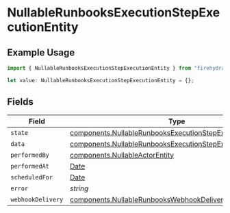 # NullableRunbooksExecutionStepExecutionEntity

## Example Usage

```typescript
import { NullableRunbooksExecutionStepExecutionEntity } from "firehydrant-typescript-sdk/models/components";

let value: NullableRunbooksExecutionStepExecutionEntity = {};
```

## Fields

| Field                                                                                                                                        | Type                                                                                                                                         | Required                                                                                                                                     | Description                                                                                                                                  |
| -------------------------------------------------------------------------------------------------------------------------------------------- | -------------------------------------------------------------------------------------------------------------------------------------------- | -------------------------------------------------------------------------------------------------------------------------------------------- | -------------------------------------------------------------------------------------------------------------------------------------------- |
| `state`                                                                                                                                      | [components.NullableRunbooksExecutionStepExecutionEntityState](../../models/components/nullablerunbooksexecutionstepexecutionentitystate.md) | :heavy_minus_sign:                                                                                                                           | N/A                                                                                                                                          |
| `data`                                                                                                                                       | [components.NullableRunbooksExecutionStepExecutionEntityData](../../models/components/nullablerunbooksexecutionstepexecutionentitydata.md)   | :heavy_minus_sign:                                                                                                                           | N/A                                                                                                                                          |
| `performedBy`                                                                                                                                | [components.NullableActorEntity](../../models/components/nullableactorentity.md)                                                             | :heavy_minus_sign:                                                                                                                           | N/A                                                                                                                                          |
| `performedAt`                                                                                                                                | [Date](https://developer.mozilla.org/en-US/docs/Web/JavaScript/Reference/Global_Objects/Date)                                                | :heavy_minus_sign:                                                                                                                           | N/A                                                                                                                                          |
| `scheduledFor`                                                                                                                               | [Date](https://developer.mozilla.org/en-US/docs/Web/JavaScript/Reference/Global_Objects/Date)                                                | :heavy_minus_sign:                                                                                                                           | N/A                                                                                                                                          |
| `error`                                                                                                                                      | *string*                                                                                                                                     | :heavy_minus_sign:                                                                                                                           | N/A                                                                                                                                          |
| `webhookDelivery`                                                                                                                            | [components.NullableRunbooksWebhookDeliveryEntity](../../models/components/nullablerunbookswebhookdeliveryentity.md)                         | :heavy_minus_sign:                                                                                                                           | N/A                                                                                                                                          |